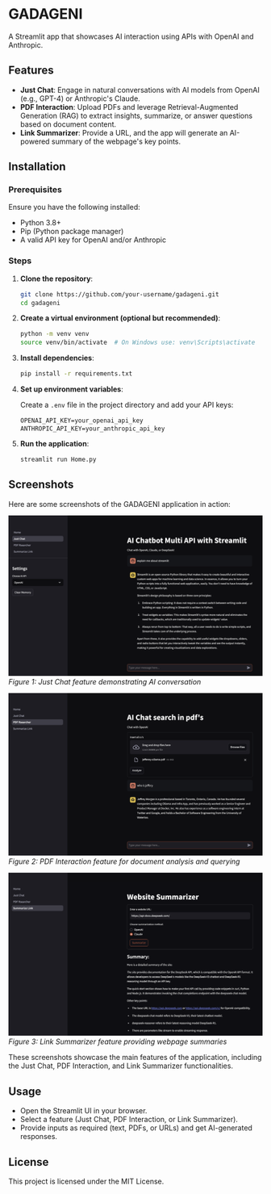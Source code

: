 # GADAGENI

A Streamlit app that showcases AI interaction using APIs with OpenAI and Anthropic.

## Features

- **Just Chat**: Engage in natural conversations with AI models from OpenAI (e.g., GPT-4) or Anthropic's Claude.
- **PDF Interaction**: Upload PDFs and leverage Retrieval-Augmented Generation (RAG) to extract insights, summarize, or answer questions based on document content.
- **Link Summarizer**: Provide a URL, and the app will generate an AI-powered summary of the webpage's key points.

## Installation

### Prerequisites

Ensure you have the following installed:

- Python 3.8+
- Pip (Python package manager)
- A valid API key for OpenAI and/or Anthropic

### Steps

1. **Clone the repository**:

   ```bash
   git clone https://github.com/your-username/gadageni.git
   cd gadageni
   ```

2. **Create a virtual environment (optional but recommended)**:

   ```bash
   python -m venv venv
   source venv/bin/activate  # On Windows use: venv\Scripts\activate
   ```

3. **Install dependencies**:

   ```bash
   pip install -r requirements.txt
   ```

4. **Set up environment variables**:

   Create a `.env` file in the project directory and add your API keys:

   ```env
   OPENAI_API_KEY=your_openai_api_key
   ANTHROPIC_API_KEY=your_anthropic_api_key
   ```

5. **Run the application**:

   ```bash
   streamlit run Home.py
   ```

## Screenshots

Here are some screenshots of the GADAGENI application in action:

![Just Chat Feature](docs/1.png)
*Figure 1: Just Chat feature demonstrating AI conversation*

![PDF Interaction](docs/2.png)
*Figure 2: PDF Interaction feature for document analysis and querying*

![Link Summarizer](docs/3.png)
*Figure 3: Link Summarizer feature providing webpage summaries*

These screenshots showcase the main features of the application, including the Just Chat, PDF Interaction, and Link Summarizer functionalities.

## Usage

- Open the Streamlit UI in your browser.
- Select a feature (Just Chat, PDF Interaction, or Link Summarizer).
- Provide inputs as required (text, PDFs, or URLs) and get AI-generated responses.

## License

This project is licensed under the MIT License.
